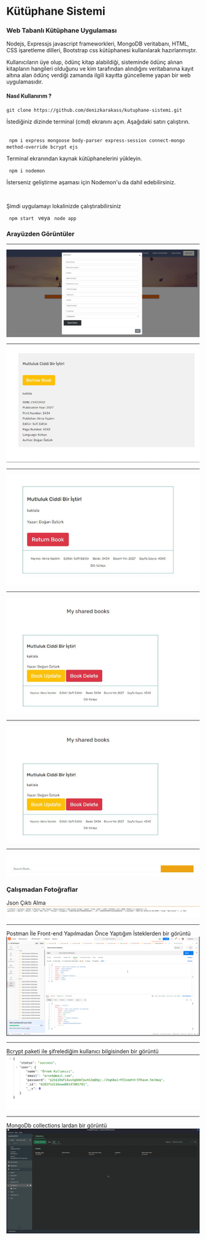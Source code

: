 # Kütüphane Sistemi

<h3>Web Tabanlı Kütüphane Uygulaması </h3>

<p> Nodejs, Expressjs  javascript frameworkleri, MongoDB veritabanı, HTML, CSS işaretleme dilleri, Bootstrap css kütüphanesi kullanılarak hazırlanmıştır.</p>

<p> Kullanıcıların üye olup, ödünç kitap alabildiği, sisteminde ödünç alınan kitapların hangileri olduğunu ve kim tarafından alındığını veritabanına kayıt altına alan ödünç verdiği zamanda ilgili kayıtta güncelleme yapan bir web uygulamasıdır. </p>
  
<h4> Nasıl Kullanırım ? </h4>
<code>git clone https://github.com/denizkarakass/kutuphane-sistemi.git </code>  
 <p> İstediğiniz dizinde terminal (cmd) ekranını açın. Aşağıdaki satırı çalıştırın.</p>
<br>
<code> npm i express mongoose body-parser express-session connect-mongo method-override bcrypt ejs</code>
<p> Terminal ekranından kaynak kütüphanelerini yükleyin. </p>
<code> npm i nodemon </code>
<p> İsterseniz geliştirme aşaması için Nodemon'u da dahil edebilirsiniz. </p>

<br>
<p>Şimdi uygulamayı lokalinizde çalıştırabilirsiniz</p>
<code> npm start </code> veya <code> node app </code>

<h3>Arayüzden Görüntüler</h3>
<hr><p><img src="/calismadan-fotolar/createBook.jpg" alt="Kitap Oluşturma"></p>
<hr><p><img src="/calismadan-fotolar/barrows.jpg" alt="Ödünç Alma"></p>
<hr><p> <img src="/calismadan-fotolar/returnBook.jpg" alt="Geri Verme"></p>
<hr><p><img src="/calismadan-fotolar/bookUpdateDelete.jpg" alt="Güncelleme Ve Silme"></p>
<hr><p><img src="/calismadan-fotolar/bookUpdateDelete.jpg" alt="Güncelleme Ve Silme"></p>
<hr><p> <img src="/calismadan-fotolar/SearchBox.jpg" alt="SearchBox"></p>


<h3> Çalışmadan Fotoğraflar</h3>
<p>Json Çıktı Alma<img src="/calismadan-fotolar/form-kitap-create-json.png" alt="Json Çalışma"> </p><hr>
<p>Postman İle Front-end Yapılmadan Önce Yaptığım İsteklerden bir görüntü <img src="/calismadan-fotolar/postman.png" alt="Postman" </p>
<hr><p>Bcrypt paketi ile şifrelediğim kullanıcı bilgisinden bir görüntü <img src="/calismadan-fotolar/şifrelenmiş-kullanıcı-bilgisi-json.png" alt="Şifreleme API"></p>
<hr><p>MongoDb collections lardan bir görüntü <img src="/calismadan-fotolar/mongodb-collections.png" alt="MongoDB veritabanı"></p>
